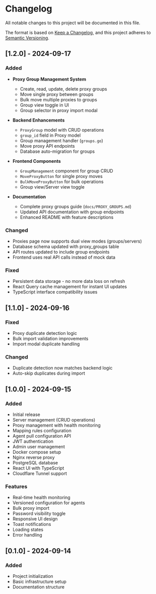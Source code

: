 # Changelog

All notable changes to this project will be documented in this file.

The format is based on [Keep a Changelog](https://keepachangelog.com/en/1.0.0/),
and this project adheres to [Semantic Versioning](https://semver.org/spec/v2.0.0.html).

## [1.2.0] - 2024-09-17

### Added
- **Proxy Group Management System**
  - Create, read, update, delete proxy groups
  - Move single proxy between groups
  - Bulk move multiple proxies to groups
  - Group view toggle in UI
  - Group selector in proxy import modal
  
- **Backend Enhancements**
  - `ProxyGroup` model with CRUD operations
  - `group_id` field in Proxy model
  - Group management handler (`groups.go`)
  - Move proxy API endpoints
  - Database auto-migration for groups
  
- **Frontend Components**
  - `GroupManagement` component for group CRUD
  - `MoveProxyButton` for single proxy moves
  - `BulkMoveProxyButton` for bulk operations
  - Group view/Server view toggle
  
- **Documentation**
  - Complete proxy groups guide (`docs/PROXY_GROUPS.md`)
  - Updated API documentation with group endpoints
  - Enhanced README with feature descriptions

### Changed
- Proxies page now supports dual view modes (groups/servers)
- Database schema updated with proxy_groups table
- API routes updated to include group endpoints
- Frontend uses real API calls instead of mock data

### Fixed
- Persistent data storage - no more data loss on refresh
- React Query cache management for instant UI updates
- TypeScript interface compatibility issues

## [1.1.0] - 2024-09-16

### Fixed
- Proxy duplicate detection logic
- Bulk import validation improvements
- Import modal duplicate handling

### Changed
- Duplicate detection now matches backend logic
- Auto-skip duplicates during import

## [1.0.0] - 2024-09-15

### Added
- Initial release
- Server management (CRUD operations)
- Proxy management with health monitoring
- Mapping rules configuration
- Agent pull configuration API
- JWT authentication
- Admin user management
- Docker compose setup
- Nginx reverse proxy
- PostgreSQL database
- React UI with TypeScript
- Cloudflare Tunnel support

### Features
- Real-time health monitoring
- Versioned configuration for agents
- Bulk proxy import
- Password visibility toggle
- Responsive UI design
- Toast notifications
- Loading states
- Error handling

## [0.1.0] - 2024-09-14

### Added
- Project initialization
- Basic infrastructure setup
- Documentation structure
